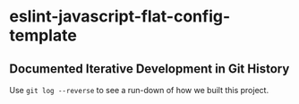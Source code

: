 # eslint-javascript-flat-config-template

## Documented Iterative Development in Git History

Use `git log --reverse` to see a run-down of how we built this project.
